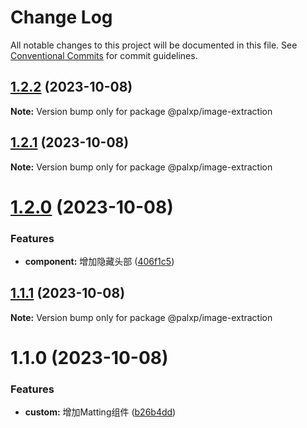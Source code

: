 # Change Log

All notable changes to this project will be documented in this file.
See [Conventional Commits](https://conventionalcommits.org) for commit guidelines.

## [1.2.2](https://github.com/palxiao/front-end-arsenal/compare/@palxp/image-extraction@1.2.1...@palxp/image-extraction@1.2.2) (2023-10-08)

**Note:** Version bump only for package @palxp/image-extraction





## [1.2.1](https://github.com/palxiao/front-end-arsenal/compare/@palxp/image-extraction@1.2.0...@palxp/image-extraction@1.2.1) (2023-10-08)

**Note:** Version bump only for package @palxp/image-extraction





# [1.2.0](https://github.com/palxiao/front-end-arsenal/compare/@palxp/image-extraction@1.1.1...@palxp/image-extraction@1.2.0) (2023-10-08)


### Features

* **component:** 增加隐藏头部 ([406f1c5](https://github.com/palxiao/front-end-arsenal/commit/406f1c5ea0e38489e91a6b36982b773e5aad42d6))





## [1.1.1](https://github.com/palxiao/front-end-arsenal/compare/@palxp/image-extraction@1.1.0...@palxp/image-extraction@1.1.1) (2023-10-08)

**Note:** Version bump only for package @palxp/image-extraction





# 1.1.0 (2023-10-08)


### Features

* **custom:** 增加Matting组件 ([b26b4dd](https://github.com/palxiao/front-end-arsenal/commit/b26b4dddd11a273adeb97104a6aa2707fb8be920))
